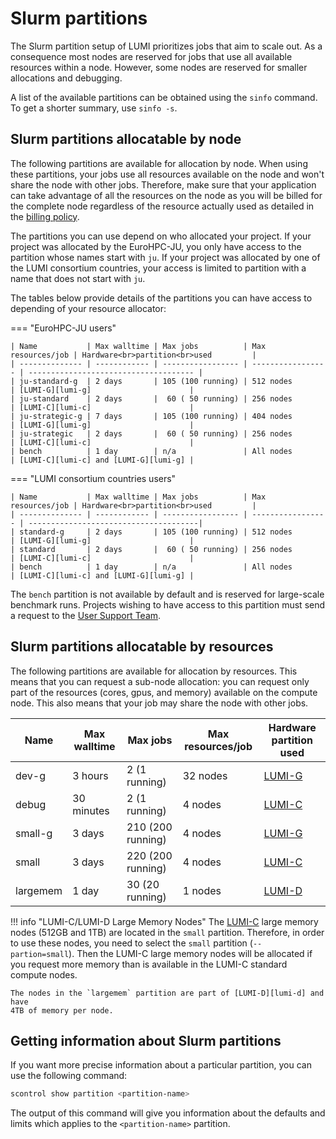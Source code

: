 # Slurm partitions

[lumi-c]: ../../hardware/lumic.md
[lumi-g]: ../../hardware/lumig.md
[lumi-d]: ../../hardware/lumid.md
[helpdesk]: ../../helpdesk/index.md

The Slurm partition setup of LUMI prioritizes jobs that aim to scale out. As a
consequence most nodes are reserved for jobs that use all available resources
within a node. However, some nodes are reserved for smaller allocations and
debugging.

A list of the available partitions can be obtained using the `sinfo` command.
To get a shorter summary, use `sinfo -s`.

## Slurm partitions allocatable by node

The following partitions are available for allocation by node. When using
these partitions, your jobs use all resources available on the node and won't
share the node with other jobs. Therefore, make sure that your application can
take advantage of all the resources on the node as you will be billed for the
complete node regardless of the resource actually used as detailed in the
[billing policy](../../runjobs/lumi_env/billing.md#standard-and-bench-partitions).

The partitions you can use depend on who allocated your project. If your project
was allocated by the EuroHPC-JU, you only have access to the partition whose
names start with `ju`. If your project was allocated by one of the LUMI
consortium countries, your access is limited to partition with a name that does
not start with `ju`.

The tables below provide details of the partitions you can have access to
depending of your resource allocator:

=== "EuroHPC-JU users"

    | Name           | Max walltime | Max jobs          | Max resources/job | Hardware<br>partition<br>used         |
    | -------------- | ------------ | ----------------- | ----------------- | ------------------------------------- |
    | ju-standard-g  | 2 days       | 105 (100 running) | 512 nodes         | [LUMI-G][lumi-g]                      |
    | ju-standard    | 2 days       |  60 ( 50 running) | 256 nodes         | [LUMI-C][lumi-c]                      |
    | ju-strategic-g | 7 days       | 105 (100 running) | 404 nodes         | [LUMI-G][lumi-g]                      |
    | ju-strategic   | 2 days       |  60 ( 50 running) | 256 nodes         | [LUMI-C][lumi-c]                      |
    | bench          | 1 day        | n/a               | All nodes         | [LUMI-C][lumi-c] and [LUMI-G][lumi-g] |

=== "LUMI consortium countries users"

    | Name           | Max walltime | Max jobs          | Max resources/job | Hardware<br>partition<br>used         |
    | -------------- | ------------ | ----------------- | ----------------- | --------------------------------------|
    | standard-g     | 2 days       | 105 (100 running) | 512 nodes         | [LUMI-G][lumi-g]                      |
    | standard       | 2 days       |  60 ( 50 running) | 256 nodes         | [LUMI-C][lumi-c]                      |
    | bench          | 1 day        | n/a               | All nodes         | [LUMI-C][lumi-c] and [LUMI-G][lumi-g] |


The `bench` partition is not available by default and is reserved for
large-scale benchmark runs. Projects wishing to have access to this partition
must send a request to the [User Support Team][helpdesk].

## Slurm partitions allocatable by resources

The following partitions are available for allocation by resources. This means
that you can request a sub-node allocation: you can request only part of the
resources (cores, gpus, and memory) available on the compute node. This also means
that your job may share the node with other jobs.

| Name     | Max walltime | Max jobs                | Max resources/job  | Hardware partition used |
| -------- | ------------ | ----------------------- | ------------------ | ----------------------- |
| dev-g    | 3 hours      |   2 (1 running)         | 32 nodes           | [LUMI-G][lumi-g]        |
| debug    | 30 minutes   |   2 (1 running)         |  4 nodes           | [LUMI-C][lumi-c]        |
| small-g  | 3 days       | 210 (200 running)       |  4 nodes           | [LUMI-G][lumi-g]        |
| small    | 3 days       | 220 (200 running)       |  4 nodes           | [LUMI-C][lumi-c]        |
| largemem | 1 day        |  30 (20 running)        |  1 nodes           | [LUMI-D][lumi-d]        |

!!! info "LUMI-C/LUMI-D Large Memory Nodes"
    The [LUMI-C][lumi-c] large memory nodes (512GB and 1TB) are located in the
    `small` partition. Therefore, in order to use these nodes, you need to
    select the `small` partition (`--partion=small`). Then the LUMI-C large
    memory nodes will be allocated if you request more memory than is available
    in the LUMI-C standard compute nodes.

    The nodes in the `largemem` partition are part of [LUMI-D][lumi-d] and have
    4TB of memory per node.

## Getting information about Slurm partitions

If you want more precise information about a particular partition, you can use
the following command:

```bash
scontrol show partition <partition-name>
```

The output of this command will give you information about the defaults and
limits which applies to the `<partition-name>` partition.
